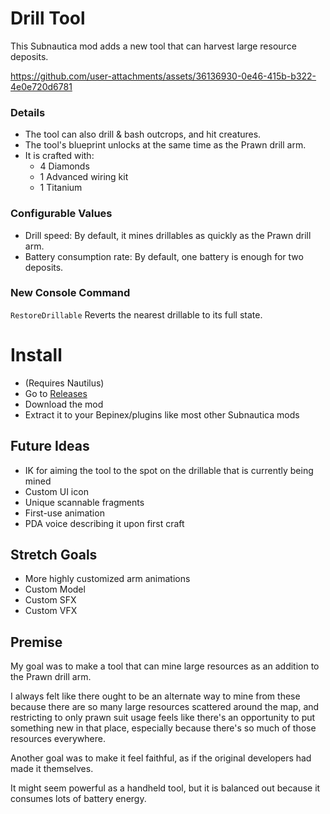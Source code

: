# Drill Tool
This Subnautica mod adds a new tool that can harvest large resource deposits.  

https://github.com/user-attachments/assets/36136930-0e46-415b-b322-4e0e720d6781  

[old1]: <> (https://github.com/user-attachments/assets/45a5aaf1-6897-4d81-9717-0794fdee641d)

### Details
- The tool can also drill & bash outcrops, and hit creatures.
- The tool's blueprint unlocks at the same time as the Prawn drill arm.
- It is crafted with:
  - 4 Diamonds
  - 1 Advanced wiring kit
  - 1 Titanium 

### Configurable Values
- Drill speed: By default, it mines drillables as quickly as the Prawn drill arm.
- Battery consumption rate: By default, one battery is enough for two deposits.

### New Console Command
`RestoreDrillable` Reverts the nearest drillable to its full state.

# Install
- (Requires Nautilus)
- Go to [Releases](https://github.com/Cammin/DrillTool/releases)
- Download the mod
- Extract it to your Bepinex/plugins like most other Subnautica mods

## Future Ideas
- IK for aiming the tool to the spot on the drillable that is currently being mined
- Custom UI icon
- Unique scannable fragments
- First-use animation
- PDA voice describing it upon first craft

## Stretch Goals
- More highly customized arm animations
- Custom Model
- Custom SFX
- Custom VFX

## Premise
My goal was to make a tool that can mine large resources as an addition to the Prawn drill arm.  

I always felt like there ought to be an alternate way to mine from these because there are so many large resources scattered around the map, and restricting to only prawn suit usage feels like there's an opportunity to put something new in that place, especially because there's so much of those resources everywhere.  

Another goal was to make it feel faithful, as if the original developers had made it themselves.

It might seem powerful as a handheld tool, but it is balanced out because it consumes lots of battery energy.
